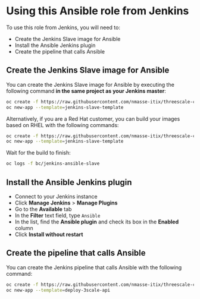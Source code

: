 # Using this Ansible role from Jenkins

To use this role from Jenkins, you will need to:

- Create the Jenkins Slave image for Ansible
- Install the Ansible Jenkins plugin
- Create the pipeline that calls Ansible

## Create the Jenkins Slave image for Ansible

You can create the Jenkins Slave image for Ansible by executing the following command **in the same project as your Jenkins master**:

```sh
oc create -f https://raw.githubusercontent.com/nmasse-itix/threescale-cicd/master/support/jenkins/jenkins-slave-template-centos.yaml
oc new-app --template=jenkins-slave-template
```

Alternatively, if you are a Red Hat customer, you can build your images based on RHEL with the following commands:

```sh
oc create -f https://raw.githubusercontent.com/nmasse-itix/threescale-cicd/master/support/jenkins/jenkins-slave-template-rhel.yaml
oc new-app --template=jenkins-slave-template
```

Wait for the build to finish:

```sh
oc logs -f bc/jenkins-ansible-slave
```

## Install the Ansible Jenkins plugin

- Connect to your Jenkins instance
- Click **Manage Jenkins** > **Manage Plugins**
- Go to the **Available** tab
- In the **Filter** text field, type `Ansible`
- In the list, find the **Ansible plugin** and check its box in the **Enabled** column
- Click **Install without restart**

## Create the pipeline that calls Ansible

You can create the Jenkins pipeline that calls Ansible with the following command:

```sh
oc create -f https://raw.githubusercontent.com/nmasse-itix/threescale-cicd/master/support/jenkins/deploy-3scale-api-pipeline.yaml
oc new-app --template=deploy-3scale-api
```
